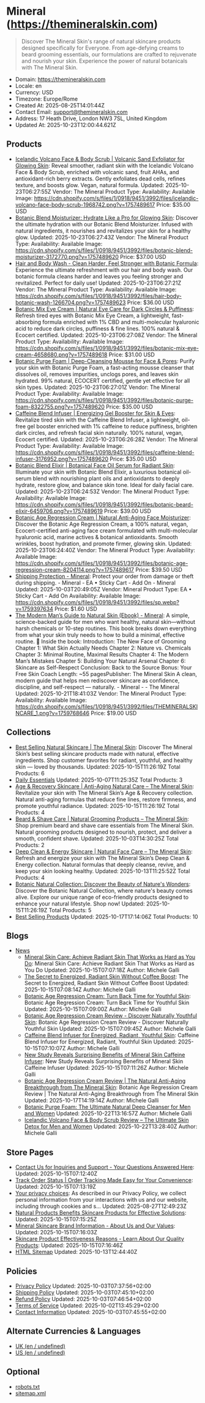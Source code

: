 # Mineral (https://themineralskin.com)

> Discover The Mineral Skin's range of natural skincare products designed specifically for Everyone. From age-defying creams to beard grooming essentials, our formulations are crafted to rejuvenate and nourish your skin. Experience the power of natural botanicals with The Mineral Skin.

- Domain: https://themineralskin.com
- Locale: en
- Currency: USD
- Timezone: Europe/Rome
- Created At: 2025-08-25T14:01:44Z
- Contact Email: support@themineralskin.com
- Address: 17 Heath Drive, London NW3 7SL, United Kingdom
- Updated At: 2025-10-23T12:00:44.621Z

## Products

- [Icelandic Volcano Face & Body Scrub | Volcanic Sand Exfoliator for Glowing Skin](https://themineralskin.com/products/icelandic-volcano-face-body-scrub): Reveal smoother, radiant skin with the Icelandic Volcano Face & Body Scrub, enriched with volcanic sand, fruit AHAs, and antioxidant-rich berry extracts. Gently exfoliates dead cells, refines texture, and boosts glow. Vegan, natural formula.
  Updated: 2025-10-23T06:27:55Z
  Vendor: The Mineral
  Product Type: 
  Availability: Available
  Image: https://cdn.shopify.com/s/files/1/0918/9451/3992/files/icelandic-volcano-face-body-scrub-1968742.png?v=1757489617
  Price: $35.00 USD
- [Botanic Blend Moisturizer: Hydrate Like a Pro for Glowing Skin](https://themineralskin.com/products/botanic-blend-moisturizer-1): Discover the ultimate hydration with our Botanic Blend Moisturizer. Infused with natural ingredients, it nourishes and revitalizes your skin for a healthy glow.
  Updated: 2025-10-23T06:27:43Z
  Vendor: The Mineral
  Product Type: 
  Availability: Available
  Image: https://cdn.shopify.com/s/files/1/0918/9451/3992/files/botanic-blend-moisturizer-3172770.png?v=1757489620
  Price: $37.00 USD
- [Hair and Body Wash - Clean Harder, Feel Stronger with Botanic Formula](https://themineralskin.com/products/hair-body-botanic-wash): Experience the ultimate refreshment with our hair and body wash. Our botanic formula cleans harder and leaves you feeling stronger and revitalized. Perfect for daily use!
  Updated: 2025-10-23T06:27:21Z
  Vendor: The Mineral
  Product Type: 
  Availability: Available
  Image: https://cdn.shopify.com/s/files/1/0918/9451/3992/files/hair-body-botanic-wash-1266704.png?v=1757489623
  Price: $36.00 USD
- [Botanic Mix Eye Cream | Natural Eye Care for Dark Circles & Puffiness](https://themineralskin.com/products/botanic-mix-eye-cream): Refresh tired eyes with Botanic Mix Eye Cream, a lightweight, fast-absorbing formula enriched with 1% CBD and multi-molecular hyaluronic acid to reduce dark circles, puffiness & fine lines. 100% natural & Ecocert certified.
  Updated: 2025-10-23T06:27:08Z
  Vendor: The Mineral
  Product Type: 
  Availability: Available
  Image: https://cdn.shopify.com/s/files/1/0918/9451/3992/files/botanic-mix-eye-cream-4658680.png?v=1757489618
  Price: $31.00 USD
- [Botanic Purge Foam | Deep-Cleansing Mousse for Face & Pores](https://themineralskin.com/products/botanic-purge-foam): Purify your skin with Botanic Purge Foam, a fast-acting mousse cleanser that dissolves oil, removes impurities, unclogs pores, and leaves skin hydrated. 99% natural, ECOCERT certified, gentle yet effective for all skin types.
  Updated: 2025-10-23T06:27:01Z
  Vendor: The Mineral
  Product Type: 
  Availability: Available
  Image: https://cdn.shopify.com/s/files/1/0918/9451/3992/files/botanic-purge-foam-8322755.png?v=1757489620
  Price: $35.00 USD
- [Caffeine Blend Infuser | Energizing Gel Booster for Skin & Eyes](https://themineralskin.com/products/caffeine-blend-infuser): Revitalize tired skin with the Caffeine Blend Infuser, a lightweight, oil-free gel booster enriched with 1% caffeine to reduce puffiness, brighten dark circles, and refresh facial skin naturally. 100% natural, vegan, Ecocert certified.
  Updated: 2025-10-23T06:26:28Z
  Vendor: The Mineral
  Product Type: 
  Availability: Available
  Image: https://cdn.shopify.com/s/files/1/0918/9451/3992/files/caffeine-blend-infuser-3176952.png?v=1757489620
  Price: $35.00 USD
- [Botanic Blend Elixir | Botanical Face Oil Serum for Radiant Skin](https://themineralskin.com/products/botanic-blend-elixir): Illuminate your skin with Botanic Blend Elixir, a luxurious botanical oil-serum blend with nourishing plant oils and antioxidants to deeply hydrate, restore glow, and balance skin tone. Ideal for daily facial care.
  Updated: 2025-10-23T06:24:53Z
  Vendor: The Mineral
  Product Type: 
  Availability: Available
  Image: https://cdn.shopify.com/s/files/1/0918/9451/3992/files/botanic-beard-elixir-6459706.png?v=1757489619
  Price: $39.00 USD
- [Botanic Age Regression Cream | Natural Anti-Aging Face Moisturizer](https://themineralskin.com/products/botanic-age-regression-cream): Discover the Botanic Age Regression Cream, a 100% natural, vegan, Ecocert-certified anti-aging face cream formulated with multi-molecular hyaluronic acid, marine actives & botanical antioxidants. Smooth wrinkles, boost hydration, and promote firmer, glowing skin.
  Updated: 2025-10-23T06:24:40Z
  Vendor: The Mineral
  Product Type: 
  Availability: Available
  Image: https://cdn.shopify.com/s/files/1/0918/9451/3992/files/botanic-age-regression-cream-8204114.png?v=1757489617
  Price: $39.50 USD
- [Shipping Protection - Mineral](https://themineralskin.com/products/ea-add-on-product): Protect your order from damage or theft during shipping. - Mineral - EA • Sticky Cart - Add On - Mineral
  Updated: 2025-10-03T20:49:05Z
  Vendor: Mineral
  Product Type: EA • Sticky Cart - Add On
  Availability: Available
  Image: https://cdn.shopify.com/s/files/1/0918/9451/3992/files/sp.webp?v=1759397634
  Price: $1.60 USD
- [The Modern Man’s Guide to Natural Skin (Ebook) - Mineral](https://themineralskin.com/products/the-modern-man-s-guide-to-natural-skin-ebook): A simple, science-backed guide for men who want healthy, natural skin—without harsh chemicals or 10-step routines. This book breaks down everything from what your skin truly needs to how to build a minimal, effective routine. 📘 Inside the book: Introduction: The New Face of Grooming Chapter 1: What Skin Actually Needs Chapter 2: Nature vs. Chemicals Chapter 3: Minimal Routine, Maximal Results Chapter 4: The Modern Man’s Mistakes Chapter 5: Building Your Natural Arsenal Chapter 6: Skincare as Self-Respect Conclusion: Back to the Source Bonus: Your Free Skin Coach Length: ~55 pagesPublisher: The Mineral Skin A clean, modern guide that helps men rediscover skincare as confidence, discipline, and self-respect — naturally. - Mineral -  - The Mineral
  Updated: 2025-10-21T18:41:03Z
  Vendor: The Mineral
  Product Type: 
  Availability: Available
  Image: https://cdn.shopify.com/s/files/1/0918/9451/3992/files/THEMINERALSKINCARE_1.png?v=1759768646
  Price: $19.00 USD

## Collections

- [Best Selling Natural Skincare | The Mineral Skin](https://themineralskin.com/collections/best-sellers): Discover The Mineral Skin’s best selling skincare products made with natural, effective ingredients. Shop customer favorites for radiant, youthful, and healthy skin — loved by thousands.
  Updated: 2025-10-15T11:26:19Z
  Total Products: 6
- [Daily Essentials](https://themineralskin.com/collections/daily-essentials)
  Updated: 2025-10-07T11:25:35Z
  Total Products: 3
- [Age & Recovery Skincare | Anti-Aging Natural Care – The Mineral Skin](https://themineralskin.com/collections/age-recovery): Revitalize your skin with The Mineral Skin’s Age & Recovery collection. Natural anti-aging formulas that reduce fine lines, restore firmness, and promote youthful radiance.
  Updated: 2025-10-15T11:26:19Z
  Total Products: 4
- [Beard & Shave Care | Natural Grooming Products – The Mineral Skin](https://themineralskin.com/collections/beard-shave-care): Shop premium beard and shave care essentials from The Mineral Skin. Natural grooming products designed to nourish, protect, and deliver a smooth, confident shave.
  Updated: 2025-10-03T14:30:25Z
  Total Products: 2
- [Deep Clean & Energy Skincare | Natural Face Care – The Mineral Skin](https://themineralskin.com/collections/deep-clean-energy): Refresh and energize your skin with The Mineral Skin’s Deep Clean & Energy collection. Natural formulas that deeply cleanse, revive, and keep your skin looking healthy.
  Updated: 2025-10-13T11:25:52Z
  Total Products: 4
- [Botanic Natural Collection: Discover the Beauty of Nature's Wonders](https://themineralskin.com/collections/the-botanic™-collection): Discover the Botanic Natural Collection, where nature's beauty comes alive. Explore our unique range of eco-friendly products designed to enhance your natural lifestyle. Shop now!
  Updated: 2025-10-15T11:26:19Z
  Total Products: 5
- [Best Selling Products](https://themineralskin.com/collections/best-selling-products)
  Updated: 2025-10-17T17:14:06Z
  Total Products: 10

## Blogs

- [News](https://themineralskin.com/blogs/news)
  - [Mineral Skin Care: Achieve Radiant Skin That Works as Hard as You Do](https://themineralskin.com/blogs/news/the-mineral-skin-for-skin-that-works-as-hard-as-you-do): Mineral Skin Care: Achieve Radiant Skin That Works as Hard as You Do
    Updated: 2025-10-15T07:07:18Z
    Author: Michele Galli
  - [The Secret to Energized, Radiant Skin Without Coffee Boost](https://themineralskin.com/blogs/news/the-secret-to-energized-radiant-skin-without-another-cup-of-coffee): The Secret to Energized, Radiant Skin Without Coffee Boost
    Updated: 2025-10-15T07:08:14Z
    Author: Michele Galli
  - [Botanic Age Regression Cream: Turn Back Time for Youthful Skin](https://themineralskin.com/blogs/news/turn-back-time-with-botanic-age-regression-cream): Botanic Age Regression Cream: Turn Back Time for Youthful Skin
    Updated: 2025-10-15T07:09:00Z
    Author: Michele Galli
  - [Botanic Age Regression Cream Review - Discover Naturally Youthful Skin](https://themineralskin.com/blogs/news/botanic-age-regression-cream-review-unlocking-youthful-skin-naturally): Botanic Age Regression Cream Review - Discover Naturally Youthful Skin
    Updated: 2025-10-15T07:09:45Z
    Author: Michele Galli
  - [Caffeine Blend Infuser for Energized, Radiant, Youthful Skin](https://themineralskin.com/blogs/news/caffeine-blend-infuser-the-secret-to-energized-radiant-and-youthful-skin): Caffeine Blend Infuser for Energized, Radiant, Youthful Skin
    Updated: 2025-10-15T07:10:07Z
    Author: Michele Galli
  - [New Study Reveals Surprising Benefits of Mineral Skin Caffeine Infuser](https://themineralskin.com/blogs/news/new-study-reveals-surprising-insight-about-the-mineral-skin-caffeine-blend-infuser): New Study Reveals Surprising Benefits of Mineral Skin Caffeine Infuser
    Updated: 2025-10-15T07:11:26Z
    Author: Michele Galli
  - [Botanic Age Regression Cream Review | The Natural Anti-Aging Breakthrough from The Mineral Skin](https://themineralskin.com/blogs/news/botanic-age-regression-cream-a-new-era-in-natural-anti-aging): Botanic Age Regression Cream Review | The Natural Anti-Aging Breakthrough from The Mineral Skin
    Updated: 2025-10-17T14:19:14Z
    Author: Michele Galli
  - [Botanic Purge Foam: The Ultimate Natural Deep Cleanser for Men and Women](https://themineralskin.com/blogs/news/botanic-purge-foam-the-ultimate-natural-deep-cleanser-for-men-and-women)
    Updated: 2025-10-22T13:16:57Z
    Author: Michele Galli
  - [Icelandic Volcano Face & Body Scrub Review – The Ultimate Skin Detox for Men and Women](https://themineralskin.com/blogs/news/icelandic-volcano-face-body-scrub-review-the-ultimate-skin-detox-for-men-and-women)
    Updated: 2025-10-22T13:28:40Z
    Author: Michele Galli

## Store Pages

- [Contact Us for Inquiries and Support - Your Questions Answered Here](https://themineralskin.com/pages/contact): 
  Updated: 2025-10-15T07:12:40Z
- [Track Order Status | Order Tracking Made Easy for Your Convenience](https://themineralskin.com/pages/track-order): 
  Updated: 2025-10-15T07:13:19Z
- [Your privacy choices](https://themineralskin.com/pages/data-sharing-opt-out): As described in our Privacy Policy, we collect personal information from your interactions with us and our website, including through cookies and s...
  Updated: 2025-08-27T12:49:23Z
- [Natural Products Benefits Skincare Products for Effective Solutions](https://themineralskin.com/pages/why-natural): 
  Updated: 2025-10-15T07:15:25Z
- [Mineral Skincare Brand Information - About Us and Our Values](https://themineralskin.com/pages/ai-skincare-advisor): 
  Updated: 2025-10-15T07:16:03Z
- [Skincare Product Effectiveness Reasons - Learn About Our Quality Products](https://themineralskin.com/pages/why-it-works-know-more-about-our-products): 
  Updated: 2025-10-15T07:16:46Z
- [HTML Sitemap](https://themineralskin.com/pages/html-sitemap)
  Updated: 2025-10-13T12:44:40Z

## Policies

- [Privacy Policy](https://themineralskin.com/policies/privacy-policy)
  Updated: 2025-10-03T07:37:56+02:00
- [Shipping Policy](https://themineralskin.com/policies/shipping-policy)
  Updated: 2025-10-03T07:45:10+02:00
- [Refund Policy](https://themineralskin.com/policies/refund-policy)
  Updated: 2025-10-03T07:46:54+02:00
- [Terms of Service](https://themineralskin.com/policies/terms-of-service)
  Updated: 2025-10-02T13:45:29+02:00
- [Contact Information](https://themineralskin.com/policies/contact-information)
  Updated: 2025-10-03T07:45:55+02:00

## Alternate Currencies & Languages

- [UK (en / undefined)](https://themineralskin.com/llms.txt?market=uk)
- [US (en / undefined)](https://themineralskin.com/llms.txt?market=us)

## Optional

- [robots.txt](https://themineralskin.com/robots.txt)
- [sitemap.xml](https://themineralskin.com/sitemap.xml)
